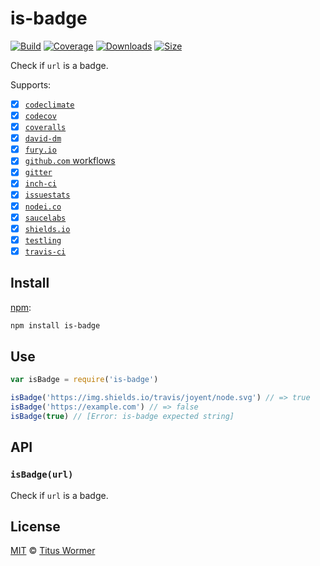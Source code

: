 # is-badge

[![Build][build-badge]][build]
[![Coverage][coverage-badge]][coverage]
[![Downloads][downloads-badge]][downloads]
[![Size][size-badge]][size]

Check if `url` is a badge.

Supports:

*   [x] [`codeclimate`][codeclimate]
*   [x] [`codecov`][codecov-ci]
*   [x] [`coveralls`][coveralls]
*   [x] [`david-dm`][david]
*   [x] [`fury.io`][fury]
*   [x] [`github.com` workflows][github]
*   [x] [`gitter`][gitter]
*   [x] [`inch-ci`][inch]
*   [x] [`issuestats`][issuestats]
*   [x] [`nodei.co`][nodei]
*   [x] [`saucelabs`][sauce]
*   [x] [`shields.io`][shields]
*   [x] [`testling`][testling]
*   [x] [`travis-ci`][travis-ci]

## Install

[npm][]:

```sh
npm install is-badge
```

## Use

```js
var isBadge = require('is-badge')

isBadge('https://img.shields.io/travis/joyent/node.svg') // => true
isBadge('https://example.com') // => false
isBadge(true) // [Error: is-badge expected string]
```

## API

### `isBadge(url)`

Check if `url` is a badge.

## License

[MIT][license] © [Titus Wormer][author]

<!-- Definitions -->

[build-badge]: https://img.shields.io/travis/wooorm/is-badge.svg

[build]: https://travis-ci.org/wooorm/is-badge

[coverage-badge]: https://img.shields.io/codecov/c/github/wooorm/is-badge.svg

[coverage]: https://codecov.io/github/wooorm/is-badge

[downloads-badge]: https://img.shields.io/npm/dm/is-badge.svg

[downloads]: https://www.npmjs.com/package/is-badge

[size-badge]: https://img.shields.io/bundlephobia/minzip/is-badge.svg

[size]: https://bundlephobia.com/result?p=is-badge

[npm]: https://docs.npmjs.com/cli/install

[license]: license

[author]: https://wooorm.com

[codeclimate]: https://codeclimate.com

[codecov-ci]: https://codecov.io

[coveralls]: https://coveralls.io

[david]: https://david-dm.org

[fury]: https://badge.fury.io

[github]: https://github.com

[gitter]: https://gitter.im

[inch]: https://inch-ci.org/help/badge

[issuestats]: http://issuestats.com

[nodei]: https://nodei.co

[sauce]: https://wiki.saucelabs.com/display/DOCS/Using+Status+Badges+and+the+Browser+Matrix+Widget+to+Monitor+Test+Results

[shields]: https://shields.io

[testling]: https://ci.testling.com/guide/quick_start#badge

[travis-ci]: https://docs.travis-ci.com/user/status-images/

